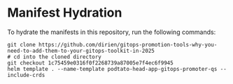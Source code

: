 # Manifest Hydration

To hydrate the manifests in this repository, run the following commands:

```shell
git clone https://github.com/dirien/gitops-promotion-tools-why-you-need-to-add-them-to-your-gitops-toolkit-in-2025
# cd into the cloned directory
git checkout 1c75459e0316f0f2268739a87005e7f4ec6f9945
helm template . --name-template podtato-head-app-gitops-promoter-qs --include-crds
```
